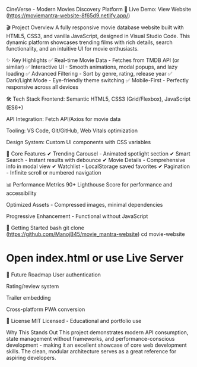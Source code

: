 CineVerse - Modern Movies Discovery Platform
🔗 Live Demo: View Website (https://moviemantra-website-8f65d9.netlify.app/)

🎬 Project Overview
A fully responsive movie database website built with HTML5, CSS3, and vanilla JavaScript, designed in Visual Studio Code. This dynamic platform showcases trending films with rich details, search functionality, and an intuitive UI for movie enthusiasts.

✨ Key Highlights
✅ Real-time Movie Data - Fetches from TMDB API (or similar)
✅ Interactive UI - Smooth animations, modal popups, and lazy loading
✅ Advanced Filtering - Sort by genre, rating, release year
✅ Dark/Light Mode - Eye-friendly theme switching
✅ Mobile-First - Perfectly responsive across all devices

🛠 Tech Stack
Frontend: Semantic HTML5, CSS3 (Grid/Flexbox), JavaScript (ES6+)

API Integration: Fetch API/Axios for movie data

Tooling: VS Code, Git/GitHub, Web Vitals optimization

Design System: Custom UI components with CSS variables

🎥 Core Features
✔ Trending Carousel - Animated spotlight section
✔ Smart Search - Instant results with debounce
✔ Movie Details - Comprehensive info in modal view
✔ Watchlist - LocalStorage saved favorites
✔ Pagination - Infinite scroll or numbered navigation

📊 Performance Metrics
90+ Lighthouse Score for performance and accessibility

Optimized Assets - Compressed images, minimal dependencies

Progressive Enhancement - Functional without JavaScript

🚀 Getting Started
bash
git clone (https://github.com/ManojB45/movie_mantra-website)
cd movie-website
# Open index.html or use Live Server
🔮 Future Roadmap
User authentication

Rating/review system

Trailer embedding

Cross-platform PWA conversion

📜 License
MIT Licensed - Educational and portfolio use

Why This Stands Out
This project demonstrates modern API consumption, state management without frameworks, and performance-conscious development - making it an excellent showcase of core web development skills. The clean, modular architecture serves as a great reference for aspiring developers.
